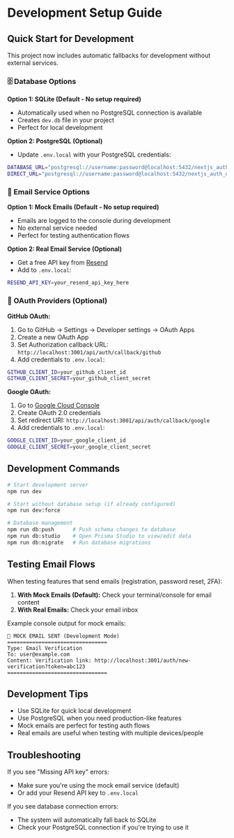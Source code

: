 # Development Setup Guide

## Quick Start for Development

This project now includes automatic fallbacks for development without external services.

### 🗄️ Database Options

**Option 1: SQLite (Default - No setup required)**
- Automatically used when no PostgreSQL connection is available
- Creates `dev.db` file in your project
- Perfect for local development

**Option 2: PostgreSQL (Optional)**
- Update `.env.local` with your PostgreSQL credentials:
```bash
DATABASE_URL="postgresql://username:password@localhost:5432/nextjs_auth_db"
DIRECT_URL="postgresql://username:password@localhost:5432/nextjs_auth_db"
```

### 📧 Email Service Options

**Option 1: Mock Emails (Default - No setup required)**
- Emails are logged to the console during development
- No external service needed
- Perfect for testing authentication flows

**Option 2: Real Email Service (Optional)**
- Get a free API key from [Resend](https://resend.com/api-keys)
- Add to `.env.local`:
```bash
RESEND_API_KEY=your_resend_api_key_here
```

### 🔑 OAuth Providers (Optional)

**GitHub OAuth:**
1. Go to GitHub → Settings → Developer settings → OAuth Apps
2. Create a new OAuth App
3. Set Authorization callback URL: `http://localhost:3001/api/auth/callback/github`
4. Add credentials to `.env.local`:
```bash
GITHUB_CLIENT_ID=your_github_client_id
GITHUB_CLIENT_SECRET=your_github_client_secret
```

**Google OAuth:**
1. Go to [Google Cloud Console](https://console.cloud.google.com/)
2. Create OAuth 2.0 credentials
3. Set redirect URI: `http://localhost:3001/api/auth/callback/google`
4. Add credentials to `.env.local`:
```bash
GOOGLE_CLIENT_ID=your_google_client_id
GOOGLE_CLIENT_SECRET=your_google_client_secret
```

## Development Commands

```bash
# Start development server
npm run dev

# Start without database setup (if already configured)
npm run dev:force

# Database management
npm run db:push      # Push schema changes to database
npm run db:studio    # Open Prisma Studio to view/edit data
npm run db:migrate   # Run database migrations
```

## Testing Email Flows

When testing features that send emails (registration, password reset, 2FA):

1. **With Mock Emails (Default):** Check your terminal/console for email content
2. **With Real Emails:** Check your email inbox

Example console output for mock emails:
```
📧 MOCK EMAIL SENT (Development Mode)
================================
Type: Email Verification
To: user@example.com
Content: Verification link: http://localhost:3001/auth/new-verification?token=abc123
================================
```

## Development Tips

- Use SQLite for quick local development
- Use PostgreSQL when you need production-like features
- Mock emails are perfect for testing auth flows
- Real emails are useful when testing with multiple devices/people

## Troubleshooting

If you see "Missing API key" errors:
- Make sure you're using the mock email service (default)
- Or add your Resend API key to `.env.local`

If you see database connection errors:
- The system will automatically fall back to SQLite
- Check your PostgreSQL connection if you're trying to use it
